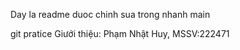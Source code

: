 Day la readme duoc chinh sua trong nhanh main

git pratice
Giưới thiệu: Phạm Nhật Huy, MSSV:222471

